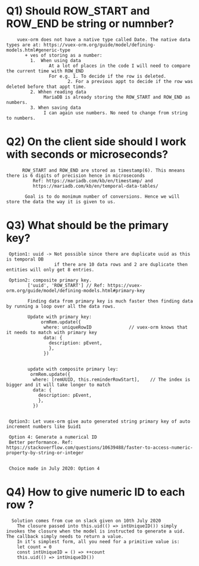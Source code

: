 # Q1) Should ROW_START and ROW_END be string or numnber?

        vuex-orm does not have a native type called Date. The native data types are at: https://vuex-orm.org/guide/model/defining-models.html#generic-type
           + ves of storing as a number:
             1.  When using data
                    At a lot of places in the code I will need to compare the current time with ROW_END
                    For e.g. 1. To decide if the row is deleted.
                           2. For a previous appt to decide if the row was deleted before that appt time.
             2. Whhen reading data
                  MariaDB is already storing the ROW_START and ROW_END as numbers.
             3. When saving data
                  I can again use numbers. No need to change from string to numbers.

# Q2) On the client side should I work with seconds or microseconds?

          ROW_START and ROW_END are stored as timestamp(6). This mneans there is 6 digits of precision hence in microseconds
              Ref: https://mariadb.com/kb/en/timestamp/ and
              https://mariadb.com/kb/en/temporal-data-tables/

           Goal is to do monimum number of conversions. Hence we will store the data the way it is given to us.

# Q3) What should be the primary key?

     Option1: uuid -> Not possible since there are duplicate uuid as this is temporal DB
                      if there are 10 data rows and 2 are duplicate then entities will only get 8 entries.

     Option2: composite primary key.
            ['uuid', 'ROW_START'] // Ref: https://vuex-orm.org/guide/model/defining-models.html#primary-key

            Finding data from primary key is much faster then finding data by running a loop over all the data rows.

            Update with primary key:
                 ormRem.update({
                  where: uniqueRowID              // vuex-orm knows that it needs to match with primary key
                  data: {
                    description: pEvent,
                    },
                  })


            update with composite primary ley:
             ormRem.update({
              where: [remUUID, this.reminderRowStart],    // The index is bigger and it will take longer to match
              data: {
                description: pEvent,
                },
              })


     Option3: Let vuex-orm give auto generated string primary key of auto increment numbers like $uid1

     Option 4: Generate a numerical ID
     Better performance. Ref: https://stackoverflow.com/questions/10639488/faster-to-access-numeric-property-by-string-or-integer


     Choice made in July 2020: Option 4

# Q4) How to give numeric ID to each row ?

      Solution comes from cue on slack given on 10th July 2020
        The closure passed into this.uid(() => intUniqueID()) simply invokes the closure when the model is instructed to generate a uid. The callback simply needs to return a value.
        In it’s simplest form, all you need for a primitive value is:
        let count = 0
        const intUniqueID = () => ++count
        this.uid(() => intUniqueID())
